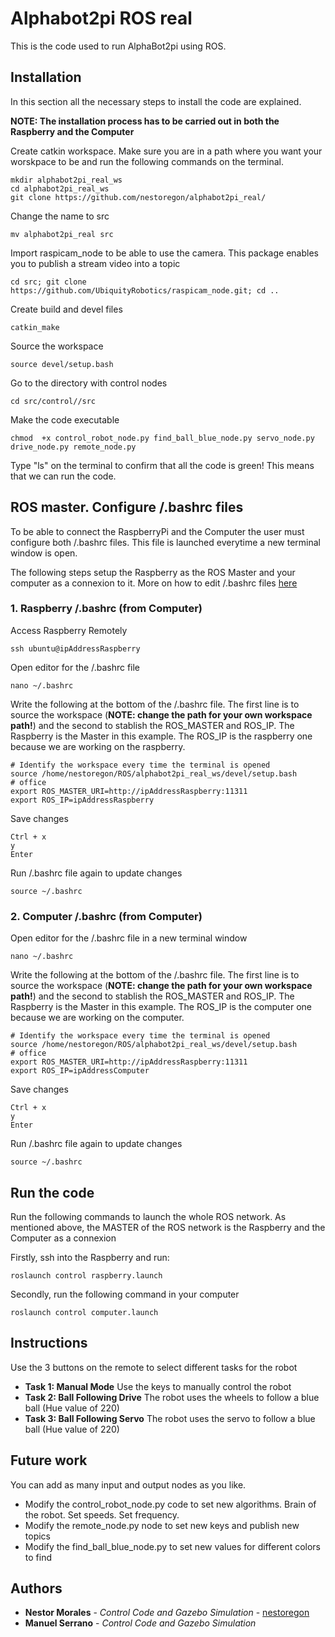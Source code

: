 # Alphabot2pi ROS real
This is the code used to run AlphaBot2pi using ROS.

## Installation

In this section all the necessary steps to install the code are explained.

**NOTE: The installation process has to be carried out in both the Raspberry and the Computer**

Create catkin workspace. Make sure you are in a path where you want your worskpace to be and run the following commands on the terminal.
```
mkdir alphabot2pi_real_ws
cd alphabot2pi_real_ws
git clone https://github.com/nestoregon/alphabot2pi_real/
```
Change the name to src
```
mv alphabot2pi_real src 
```
Import raspicam_node to be able to use the camera. This package enables you to publish a stream video into a topic
```
cd src; git clone https://github.com/UbiquityRobotics/raspicam_node.git; cd ..
```
Create build and devel files
```
catkin_make
```
Source the workspace
```
source devel/setup.bash
```
Go to the directory with control nodes
```
cd src/control//src
```
Make the code executable
```
chmod  +x control_robot_node.py find_ball_blue_node.py servo_node.py drive_node.py remote_node.py
```
Type "ls" on the terminal to confirm that all the code is green! This means that we can run the code.

## ROS master. Configure /.bashrc files

To be able to connect the RaspberryPi and the Computer the user must configure both /.bashrc files. This file is launched everytime a new terminal window is open.

The following steps setup the Raspberry as the ROS Master and your computer as a connexion to it. More on how to edit /.bashrc files [here](http://answers.ros.org/question/272065/specification-of-ros_master_uri-and-ros_hostname/)

### 1. Raspberry /.bashrc (from Computer)
Access Raspberry Remotely

```
ssh ubuntu@ipAddressRaspberry
```
Open editor for the /.bashrc file
```
nano ~/.bashrc
```
Write the following at the bottom of the /.bashrc file. The first line is to source the workspace (**NOTE: change the path for your own workspace path!**) and the second to stablish the ROS_MASTER and ROS_IP. The Raspberry is the Master in this example. The ROS_IP is the raspberry one because we are working on the raspberry.
```
# Identify the workspace every time the terminal is opened
source /home/nestoregon/ROS/alphabot2pi_real_ws/devel/setup.bash
# office
export ROS_MASTER_URI=http://ipAddressRaspberry:11311
export ROS_IP=ipAddressRaspberry
```
Save changes
```
Ctrl + x
y
Enter
```
Run /.bashrc file again to update changes
```
source ~/.bashrc
```

### 2. Computer /.bashrc (from Computer)

Open editor for the /.bashrc file in a new terminal window
```
nano ~/.bashrc
```
Write the following at the bottom of the /.bashrc file. The first line is to source the workspace (**NOTE: change the path for your own workspace path!**) and the second to stablish the ROS_MASTER and ROS_IP. The Raspberry is the Master in this example. The ROS_IP is the computer one because we are working on the computer.
```
# Identify the workspace every time the terminal is opened
source /home/nestoregon/ROS/alphabot2pi_real_ws/devel/setup.bash
# office
export ROS_MASTER_URI=http://ipAddressRaspberry:11311
export ROS_IP=ipAddressComputer
```
Save changes
```
Ctrl + x
y
Enter
```
Run /.bashrc file again to update changes
```
source ~/.bashrc
```
## Run the code

Run the following commands to launch the whole ROS network. As mentioned above, the MASTER of the ROS network is the Raspberry and the Computer as a connexion

Firstly, ssh into the Raspberry and run:
```
roslaunch control raspberry.launch
```
Secondly, run the following command in your computer
```
roslaunch control computer.launch
```

## Instructions
Use the 3 buttons on the remote to select different tasks for the robot
* **Task 1: Manual Mode** Use the keys to manually control the robot
* **Task 2: Ball Following Drive** The robot uses the wheels to follow a blue ball (Hue value of 220)
* **Task 3: Ball Following Servo** The robot uses the servo to follow a blue ball (Hue value of 220)

## Future work
You can add as many input and output nodes as you like.
* Modify the control_robot_node.py code to set new algorithms. Brain of the robot. Set speeds. Set frequency. 
* Modify the remote_node.py node to set new keys and publish new topics
* Modify the find_ball_blue_node.py to set new values for different colors to find

## Authors

* **Nestor Morales** - *Control Code and Gazebo Simulation* - [nestoregon](https://github.com/nestoregon)
* **Manuel Serrano** - *Control Code and Gazebo Simulation*
